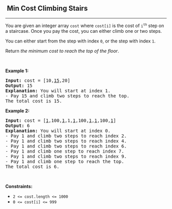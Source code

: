 <h2>  Min Cost Climbing Stairs</h2><hr><div style="user-select: auto;"><p style="user-select: auto;">You are given an integer array <code style="user-select: auto;">cost</code> where <code style="user-select: auto;">cost[i]</code> is the cost of <code style="user-select: auto;">i<sup style="user-select: auto;">th</sup></code> step on a staircase. Once you pay the cost, you can either climb one or two steps.</p>

<p style="user-select: auto;">You can either start from the step with index <code style="user-select: auto;">0</code>, or the step with index <code style="user-select: auto;">1</code>.</p>

<p style="user-select: auto;">Return <em style="user-select: auto;">the minimum cost to reach the top of the floor</em>.</p>

<p style="user-select: auto;">&nbsp;</p>
<p style="user-select: auto;"><strong style="user-select: auto;">Example 1:</strong></p>

<pre style="user-select: auto;"><strong style="user-select: auto;">Input:</strong> cost = [10,<u style="user-select: auto;">15</u>,20]
<strong style="user-select: auto;">Output:</strong> 15
<strong style="user-select: auto;">Explanation:</strong> You will start at index 1.
- Pay 15 and climb two steps to reach the top.
The total cost is 15.
</pre>

<p style="user-select: auto;"><strong style="user-select: auto;">Example 2:</strong></p>

<pre style="user-select: auto;"><strong style="user-select: auto;">Input:</strong> cost = [<u style="user-select: auto;">1</u>,100,<u style="user-select: auto;">1</u>,1,<u style="user-select: auto;">1</u>,100,<u style="user-select: auto;">1</u>,<u style="user-select: auto;">1</u>,100,<u style="user-select: auto;">1</u>]
<strong style="user-select: auto;">Output:</strong> 6
<strong style="user-select: auto;">Explanation:</strong> You will start at index 0.
- Pay 1 and climb two steps to reach index 2.
- Pay 1 and climb two steps to reach index 4.
- Pay 1 and climb two steps to reach index 6.
- Pay 1 and climb one step to reach index 7.
- Pay 1 and climb two steps to reach index 9.
- Pay 1 and climb one step to reach the top.
The total cost is 6.
</pre>

<p style="user-select: auto;">&nbsp;</p>
<p style="user-select: auto;"><strong style="user-select: auto;">Constraints:</strong></p>

<ul style="user-select: auto;">
	<li style="user-select: auto;"><code style="user-select: auto;">2 &lt;= cost.length &lt;= 1000</code></li>
	<li style="user-select: auto;"><code style="user-select: auto;">0 &lt;= cost[i] &lt;= 999</code></li>
</ul>
</div>